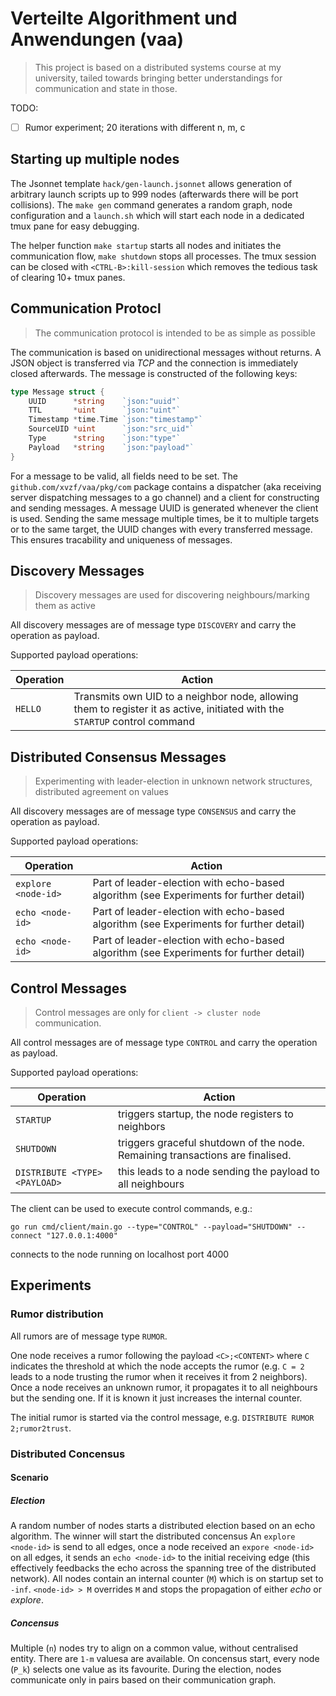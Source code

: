 # Verteilte Algorithment und Anwendungen (vaa)
> This project is based on a distributed systems course at my university, tailed towards bringing better understandings
> for communication and state in those.

TODO:
- [ ] Rumor experiment; 20 iterations with different n, m, c

## Starting up multiple nodes

The Jsonnet template `hack/gen-launch.jsonnet` allows generation of arbitrary launch scripts up to 999 nodes (afterwards there will be port collisions).
The `make gen` command generates a random graph, node configuration and a `launch.sh` which will start each node in a dedicated tmux pane for easy debugging.

The helper function `make startup` starts all nodes and initiates the communication flow, `make shutdown` stops all processes. The tmux session can be closed with `<CTRL-B>:kill-session` which removes the tedious task of clearing 10+ tmux panes.

## Communication Protocl
> The communication protocol is intended to be as simple as possible

The communication is based on unidirectional messages without returns.
A JSON object is transferred via *TCP* and the connection is immediately closed afterwards.
The message is constructed of the following keys:
```go
type Message struct {
	UUID      *string    `json:"uuid"`
	TTL       *uint      `json:"uint"`
	Timestamp *time.Time `json:"timestamp"`
	SourceUID *uint      `json:"src_uid"`
	Type      *string    `json:"type"`
	Payload   *string    `json:"payload"`
}
```
For a message to be valid, all fields need to be set. The `github.com/xvzf/vaa/pkg/com` package contains a dispatcher (aka receiving server dispatching messages to a go channel) and a client for constructing and sending messages. A message UUID is generated whenever the client is used. Sending the same message multiple times, be it to multiple targets or to the same target, the UUID changes with every transferred message. This ensures tracability and uniqueness of messages.

## Discovery Messages
> Discovery messages are used for discovering neighbours/marking them as active

All discovery messages are of message type `DISCOVERY` and carry the operation as payload.

Supported payload operations:

| Operation  | Action                                                                                                                      |
|------------|-----------------------------------------------------------------------------------------------------------------------------|
| `HELLO`    | Transmits own UID to a neighbor node, allowing them to register it as active, initiated with the `STARTUP` control command  |


## Distributed Consensus Messages
> Experimenting with leader-election in unknown network structures, distributed agreement on values

All discovery messages are of message type `CONSENSUS` and carry the operation as payload.

Supported payload operations:

| Operation              | Action                                                                                 |
|------------------------|----------------------------------------------------------------------------------------|
| `explore <node-id>`    | Part of leader-election with echo-based algorithm (see Experiments for further detail) |
| `echo <node-id>`       | Part of leader-election with echo-based algorithm (see Experiments for further detail) |
| `echo <node-id>`       | Part of leader-election with echo-based algorithm (see Experiments for further detail) |



## Control Messages
> Control messages are only for `client -> cluster node` communication.

All control messages are of message type `CONTROL` and carry the operation as payload.

Supported payload operations:

| Operation  | Action                                                                        |
|------------|-------------------------------------------------------------------------------|
| `STARTUP`  | triggers startup, the node registers to neighbors                             |
| `SHUTDOWN` | triggers graceful shutdown of the node. Remaining transactions are finalised. |
| `DISTRIBUTE <TYPE> <PAYLOAD>` | this leads to a node sending the payload to all neighbours |

The client can be used to execute control commands, e.g.:
```
go run cmd/client/main.go --type="CONTROL" --payload="SHUTDOWN" --connect "127.0.0.1:4000"
```
connects to the node running on localhost port 4000

## Experiments

### Rumor distribution
All rumors are of message type `RUMOR`.

One node receives a rumor following the payload `<C>;<CONTENT>` where `C` indicates the threshold at which the node accepts the rumor (e.g. `C = 2` leads to a node trusting the rumor when it receives it from 2 neighbors).
Once a node receives an unknown rumor, it propagates it to all neighbours but the sending one. If it is known it just increases the internal counter.

The initial rumor is started via the control message, e.g. `DISTRIBUTE RUMOR 2;rumor2trust`.


### Distributed Concensus

#### Scenario

##### Election

A random number of nodes starts a distributed election based on an echo algorithm. The winner will start the distributed concensus
An `explore <node-id>` is send to all edges, once a node received an `expore <node-id>` on all edges, it sends an `echo <node-id>` to the initial receiving edge (this effectively feedbacks the echo across the spanning tree of the distributed network).
All nodes contain an internal counter (`M`) which is on startup set to `-inf`. `<node-id> > M` overrides `M` and stops the propagation of either *echo* or *explore*. 

##### Concensus

Multiple (`n`) nodes try to align on a common value, without centralised entity. There are `1-m` valuesa are available.
On concensus start, every node (`P_k`) selects one value as its favourite.
During the election, nodes communicate only in pairs based on their communication graph.
